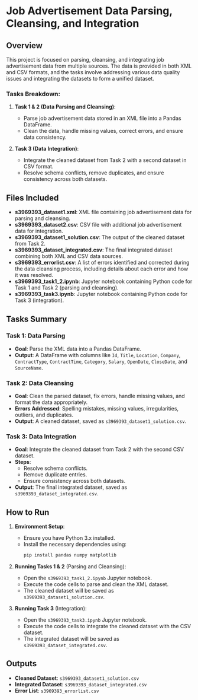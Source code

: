 # Job Advertisement Data Parsing, Cleansing, and Integration

## Overview

This project is focused on parsing, cleansing, and integrating job advertisement data from multiple sources. The data is provided in both XML and CSV formats, and the tasks involve addressing various data quality issues and integrating the datasets to form a unified dataset.

### Tasks Breakdown:
1. **Task 1 & 2 (Data Parsing and Cleansing)**:
   - Parse job advertisement data stored in an XML file into a Pandas DataFrame.
   - Clean the data, handle missing values, correct errors, and ensure data consistency.

2. **Task 3 (Data Integration)**:
   - Integrate the cleaned dataset from Task 2 with a second dataset in CSV format.
   - Resolve schema conflicts, remove duplicates, and ensure consistency across both datasets.

## Files Included

- **s3969393_dataset1.xml**: XML file containing job advertisement data for parsing and cleansing.
- **s3969393_dataset2.csv**: CSV file with additional job advertisement data for integration.
- **s3969393_dataset1_solution.csv**: The output of the cleaned dataset from Task 2.
- **s3969393_dataset_integrated.csv**: The final integrated dataset combining both XML and CSV data sources.
- **s3969393_errorlist.csv**: A list of errors identified and corrected during the data cleansing process, including details about each error and how it was resolved.
- **s3969393_task1_2.ipynb**: Jupyter notebook containing Python code for Task 1 and Task 2 (parsing and cleansing).
- **s3969393_task3.ipynb**: Jupyter notebook containing Python code for Task 3 (integration).

## Tasks Summary

### Task 1: Data Parsing
- **Goal**: Parse the XML data into a Pandas DataFrame.
- **Output**: A DataFrame with columns like `Id`, `Title`, `Location`, `Company`, `ContractType`, `ContractTime`, `Category`, `Salary`, `OpenDate`, `CloseDate`, and `SourceName`.

### Task 2: Data Cleansing
- **Goal**: Clean the parsed dataset, fix errors, handle missing values, and format the data appropriately.
- **Errors Addressed**: Spelling mistakes, missing values, irregularities, outliers, and duplicates.
- **Output**: A cleaned dataset, saved as `s3969393_dataset1_solution.csv`.

### Task 3: Data Integration
- **Goal**: Integrate the cleaned dataset from Task 2 with the second CSV dataset.
- **Steps**:
  - Resolve schema conflicts.
  - Remove duplicate entries.
  - Ensure consistency across both datasets.
- **Output**: The final integrated dataset, saved as `s3969393_dataset_integrated.csv`.

## How to Run

1. **Environment Setup**:
   - Ensure you have Python 3.x installed.
   - Install the necessary dependencies using:
     ```bash
     pip install pandas numpy matplotlib
     ```

2. **Running Tasks 1 & 2** (Parsing and Cleansing):
   - Open the `s3969393_task1_2.ipynb` Jupyter notebook.
   - Execute the code cells to parse and clean the XML dataset.
   - The cleaned dataset will be saved as `s3969393_dataset1_solution.csv`.

3. **Running Task 3** (Integration):
   - Open the `s3969393_task3.ipynb` Jupyter notebook.
   - Execute the code cells to integrate the cleaned dataset with the CSV dataset.
   - The integrated dataset will be saved as `s3969393_dataset_integrated.csv`.

## Outputs

- **Cleaned Dataset**: `s3969393_dataset1_solution.csv`
- **Integrated Dataset**: `s3969393_dataset_integrated.csv`
- **Error List**: `s3969393_errorlist.csv`
